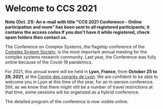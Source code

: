 # Welcome to CCS 2021 

**Note (Oct. 21): An e-mail with title "CCS 2021 Conference - Online participation and more" has been sent  to all registered participants; it contains the access codes If you don't have it while registered, check spam folders then contact us.**

The Conference on Complex Systems, the flagship conference of the [Complex System Society](https://www.cssociety.org), is the most important annual meeting for the complex systems research community. Last year, the Conference was fully online because of the Covid-19 pandemics.

For 2021, this annual event will be held in **Lyon, France**, from **October 25 to 29, 2021**, at the [Centre des congrès de Lyon](https://ccs2021.univ-lyon1.fr/#CONVENTION-CENTER). We are confident to be able to welcome you in Lyon at this time of the year, for an in-person conference. Still, as we know that there might still be a number of travel restrictions at that time, some sessions will be organized as a hybrid conference. 

The detailed program of the conference is now visible online.
